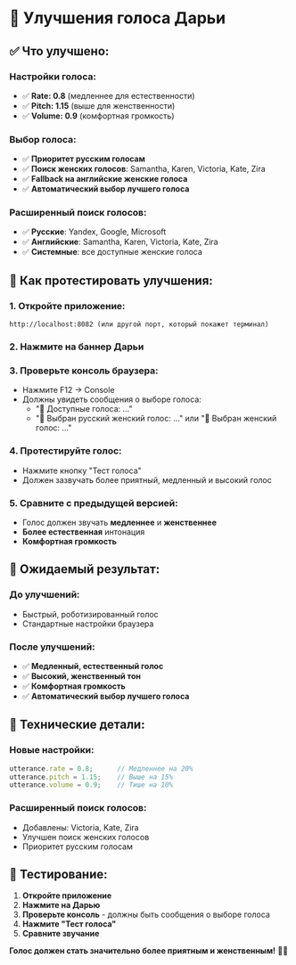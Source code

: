 # 🎤 Улучшения голоса Дарьи

## ✅ **Что улучшено:**

### **Настройки голоса:**
- ✅ **Rate: 0.8** (медленнее для естественности)
- ✅ **Pitch: 1.15** (выше для женственности)
- ✅ **Volume: 0.9** (комфортная громкость)

### **Выбор голоса:**
- ✅ **Приоритет русским голосам**
- ✅ **Поиск женских голосов**: Samantha, Karen, Victoria, Kate, Zira
- ✅ **Fallback на английские женские голоса**
- ✅ **Автоматический выбор лучшего голоса**

### **Расширенный поиск голосов:**
- ✅ **Русские**: Yandex, Google, Microsoft
- ✅ **Английские**: Samantha, Karen, Victoria, Kate, Zira
- ✅ **Системные**: все доступные женские голоса

## 🚀 **Как протестировать улучшения:**

### **1. Откройте приложение:**
```
http://localhost:8082 (или другой порт, который покажет терминал)
```

### **2. Нажмите на баннер Дарьи**

### **3. Проверьте консоль браузера:**
- Нажмите F12 → Console
- Должны увидеть сообщения о выборе голоса:
  - "🎵 Доступные голоса: ..."
  - "🎤 Выбран русский женский голос: ..." или "🎤 Выбран женский голос: ..."

### **4. Протестируйте голос:**
- Нажмите кнопку "Тест голоса"
- Должен зазвучать более приятный, медленный и высокий голос

### **5. Сравните с предыдущей версией:**
- Голос должен звучать **медленнее** и **женственнее**
- **Более естественная** интонация
- **Комфортная громкость**

## 🎯 **Ожидаемый результат:**

### **До улучшений:**
- Быстрый, роботизированный голос
- Стандартные настройки браузера

### **После улучшений:**
- ✅ **Медленный, естественный голос**
- ✅ **Высокий, женственный тон**
- ✅ **Комфортная громкость**
- ✅ **Автоматический выбор лучшего голоса**

## 🔧 **Технические детали:**

### **Новые настройки:**
```javascript
utterance.rate = 0.8;      // Медленнее на 20%
utterance.pitch = 1.15;    // Выше на 15%
utterance.volume = 0.9;    // Тише на 10%
```

### **Расширенный поиск голосов:**
- Добавлены: Victoria, Kate, Zira
- Улучшен поиск женских голосов
- Приоритет русским голосам

## 🧪 **Тестирование:**

1. **Откройте приложение**
2. **Нажмите на Дарью**
3. **Проверьте консоль** - должны быть сообщения о выборе голоса
4. **Нажмите "Тест голоса"**
5. **Сравните звучание**

**Голос должен стать значительно более приятным и женственным!** 🎤✨
